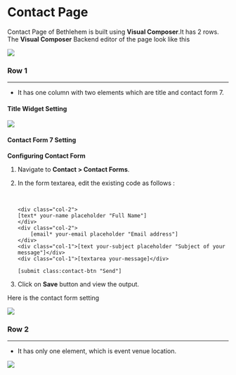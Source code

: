 # Contact Page

Contact Page of Bethlehem is built using **Visual Composer**.It has 2 rows. The **Visual Composer** Backend editor of the page look like this

![](http://transvelo.github.io/docs/bethlehem/images/contact.png)


### Row 1
---
* It has one column with two elements which are title and contact form 7.

#### **Title Widget Setting**

![](http://transvelo.github.io/docs/bethlehem/images/contact-page-title-setting.png)

#### **Contact Form 7 Setting**

**Configuring Contact Form**

1. Navigate to **Contact > Contact Forms**.
2. In the form  textarea, edit the existing code as follows :<br/><br/>

    ```

   <div class="col-2">
    [text* your-name placeholder "Full Name"]
    </div>
    <div class="col-2">
        [email* your-email placeholder "Email address"]
    </div>
    <div class="col-1">[text your-subject placeholder "Subject of your message"]</div>
    <div class="col-1">[textarea your-message]</div>

    [submit class:contact-btn "Send"]
    ```
4. Click on **Save** button and view the output.


Here is the contact form setting

![](http://transvelo.github.io/docs/bethlehem/images/contact-page-form-setting.png)


### Row 2
---
* It has only one element, which is event venue location.

![](http://transvelo.github.io/docs/bethlehem/images/contact-page-event-location-setting.png)



